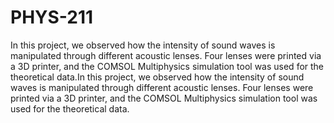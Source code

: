 # PHYS-211
In this project, we observed how the intensity of sound waves is manipulated through different acoustic lenses. Four lenses were printed via a 3D printer, and the COMSOL Multiphysics simulation tool was used for the theoretical data.In this project, we observed how the intensity of sound waves is manipulated through different acoustic lenses. Four lenses were printed via a 3D printer, and the COMSOL Multiphysics simulation tool was used for the theoretical data.
